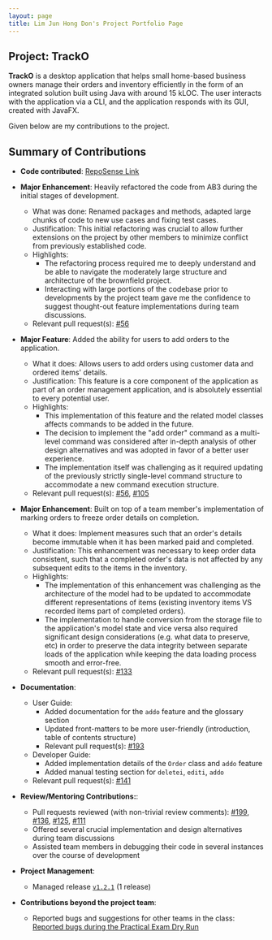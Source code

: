 ```yaml
---
layout: page
title: Lim Jun Hong Don's Project Portfolio Page
---
```


## Project: TrackO

**TrackO** is a desktop application that helps small home-based business owners manage their orders and inventory efficiently
in the form of an integrated solution built using Java with around 15 kLOC. The user interacts with the application via a 
CLI, and the application responds with its GUI, created with JavaFX.

Given below are my contributions to the project.

## Summary of Contributions

  * **Code contributed**: [RepoSense Link](https://nus-cs2103-ay2223s1.github.io/tp-dashboard/?search=donljh&breakdown=true)

  * **Major Enhancement**: Heavily refactored the code from AB3 during the initial stages of development.
    * What was done: Renamed packages and methods, adapted large chunks of code to new use cases and fixing test cases.
    * Justification: This initial refactoring was crucial to allow further extensions on the project by other members to minimize conflict from previously established code.
    * Highlights: 
      * The refactoring process required me to deeply understand and be able to navigate the moderately large structure and architecture of the brownfield project.
      * Interacting with large portions of the codebase prior to developments by the project team gave me the confidence to suggest thought-out feature implementations during team discussions.
    * Relevant pull request(s): [#56](https://github.com/AY2223S1-CS2103T-W15-3/tp/pull/56)

  * **Major Feature**: Added the ability for users to add orders to the application.
    * What it does: Allows users to add orders using customer data and ordered items' details.
    * Justification: This feature is a core component of the application as part of an order management application, and is absolutely essential to every potential user.
    * Highlights: 
      * This implementation of this feature and the related model classes affects commands to be added in the future. 
      * The decision to implement the "add order" command as a multi-level command was considered after in-depth analysis of other design alternatives and was adopted in favor of a better user experience. 
      * The implementation itself was challenging as it required updating of the previously strictly single-level command structure to accommodate a new command execution structure.
    * Relevant pull request(s): [#56](https://github.com/AY2223S1-CS2103T-W15-3/tp/pull/56), [#105](https://github.com/AY2223S1-CS2103T-W15-3/tp/pull/105)
    
  * **Major Enhancement**: Built on top of a team member's implementation of marking orders to freeze order details on completion.
    * What it does: Implement measures such that an order's details become immutable when it has been marked paid and completed.
    * Justification: This enhancement was necessary to keep order data consistent, such that a completed order's data is not affected by any subsequent edits to the items in the inventory.
    * Highlights: 
      * The implementation of this enhancement was challenging as the architecture of the model had to be updated to accommodate different representations of items (existing inventory items VS recorded items part of completed orders).
      * The implementation to handle conversion from the storage file to the application's model state and vice versa also required significant design considerations (e.g. what data to preserve, etc) in order to preserve the data integrity between separate loads of the application while keeping the data loading process smooth and error-free.
    * Relevant pull request(s): [#133](https://github.com/AY2223S1-CS2103T-W15-3/tp/pull/133)

  * **Documentation**:
    * User Guide:
      * Added documentation for the `addo` feature and the glossary section
      * Updated front-matters to be more user-friendly (introduction, table of contents structure)
      * Relevant pull request(s): [#193](https://github.com/AY2223S1-CS2103T-W15-3/tp/pull/193)
    * Developer Guide:
      * Added implementation details of the `Order` class and `addo` feature
      * Added manual testing section for `deletei`, `editi`, `addo`
    * Relevant pull request(s): [#141](https://github.com/AY2223S1-CS2103T-W15-3/tp/pull/141)

  * **Review/Mentoring Contributions:**:
    * Pull requests reviewed (with non-trivial review comments): [#199](https://github.com/AY2223S1-CS2103T-W15-3/tp/pull/199), [#136](https://github.com/AY2223S1-CS2103T-W15-3/tp/pull/136), [#125](https://github.com/AY2223S1-CS2103T-W15-3/tp/pull/125), [#111](https://github.com/AY2223S1-CS2103T-W15-3/tp/pull/111)  
    * Offered several crucial implementation and design alternatives during team discussions 
    * Assisted team members in debugging their code in several instances over the course of development

  * **Project Management**:
    * Managed release [`v1.2.1`](https://github.com/AY2223S1-CS2103T-W15-3/tp/releases/tag/v0.1) (1 release)

  * **Contributions beyond the project team**:
    * Reported bugs and suggestions for other teams in the class: [Reported bugs during the Practical Exam Dry Run](https://github.com/donljh/ped/issues)
